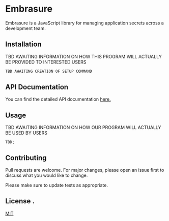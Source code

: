 # Embrasure

Embrasure is a JavaScript library for managing application secrets across a development team.

## Installation

TBD AWAITING INFORMATION ON HOW THIS PROGRAM WILL ACTUALLY BE PROVIDED TO INTERESTED USERS

```bash
TBD AWAITING CREATION OF SETUP COMMAND
```

## API Documentation

You can find the detailed API documentation [here.](./src/documentation/api.md)

## Usage

TBD AWAITING INFORMATION ON HOW OUR PROGRAM WILL ACTUALLY BE USED BY USERS

```node
TBD;
```

## Contributing

Pull requests are welcome. For major changes, please open an issue first to discuss what you would like to change.

Please make sure to update tests as appropriate.

## License .

[MIT](https://choosealicense.com/licenses/mit/)
